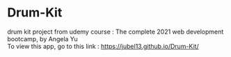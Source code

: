 # Drum-Kit
drum kit project from udemy course : The complete 2021 web development bootcamp, by Angela Yu <br>
To view this app, go to this link : https://jubel13.github.io/Drum-Kit/
